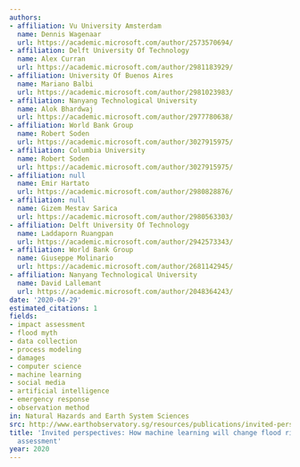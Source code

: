 ```yaml
---
authors:
- affiliation: Vu University Amsterdam
  name: Dennis Wagenaar
  url: https://academic.microsoft.com/author/2573570694/
- affiliation: Delft University Of Technology
  name: Alex Curran
  url: https://academic.microsoft.com/author/2981183929/
- affiliation: University Of Buenos Aires
  name: Mariano Balbi
  url: https://academic.microsoft.com/author/2981023983/
- affiliation: Nanyang Technological University
  name: Alok Bhardwaj
  url: https://academic.microsoft.com/author/2977780638/
- affiliation: World Bank Group
  name: Robert Soden
  url: https://academic.microsoft.com/author/3027915975/
- affiliation: Columbia University
  name: Robert Soden
  url: https://academic.microsoft.com/author/3027915975/
- affiliation: null
  name: Emir Hartato
  url: https://academic.microsoft.com/author/2980828876/
- affiliation: null
  name: Gizem Mestav Sarica
  url: https://academic.microsoft.com/author/2980563303/
- affiliation: Delft University Of Technology
  name: Laddaporn Ruangpan
  url: https://academic.microsoft.com/author/2942573343/
- affiliation: World Bank Group
  name: Giuseppe Molinario
  url: https://academic.microsoft.com/author/2681142945/
- affiliation: Nanyang Technological University
  name: David Lallemant
  url: https://academic.microsoft.com/author/2048364243/
date: '2020-04-29'
estimated_citations: 1
fields:
- impact assessment
- flood myth
- data collection
- process modeling
- damages
- computer science
- machine learning
- social media
- artificial intelligence
- emergency response
- observation method
in: Natural Hazards and Earth System Sciences
src: http://www.earthobservatory.sg/resources/publications/invited-perspectives-how-machine-learning-will-change-flood-risk-and-impact
title: 'Invited perspectives: How machine learning will change flood risk and impact
  assessment'
year: 2020
---
```

